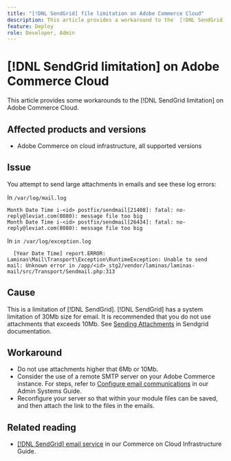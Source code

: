 ```yaml
---
title: "[!DNL SendGrid] file limitation on Adobe Commerce Cloud"
description: This article provides a workaround to the  [!DNL SendGrid] limitation in Adobe Commerce on cloud infrastructure.
feature: Deploy
role: Developer, Admin
---
```

# [!DNL SendGrid limitation] on Adobe Commerce Cloud

This article provides some workarounds to the [!DNL SendGrid limitation] on Adobe Commerce Cloud.

## Affected products and versions

<!---
 1. Does this impact all support versions of Adobe Commerce on cloud infrastructure?
 2. Is SendGrid installed by default?-->

* Adobe Commerce on cloud infrastructure, all supported versions

## Issue

You attempt to send large attachments in emails and see these log errors:

<!--what are the numbers starting with "i-" are they i-nodes and should they be removed? Should any other information in these error messages be considered sensitive and removed? -->

In `/var/log/mail.log`

```shell
Month Date Time i-<id> postfix/sendmail[21408]: fatal: no-reply@leviat.com(8080): message file too big
Month Date Time i-<id> postfix/sendmail[26434]: fatal: no-reply@leviat.com(8080): message file too big
```

In `in /var/log/exception.log`

<!---
1) Is the number after /app/ a project ID?  
2) Is it is ok to shorten the error message -->

```shell
  [Year Date Time] report.ERROR: Laminas\Mail\Transport\Exception\RuntimeException: Unable to send mail: Unknown error in /app/<id>_stg2/vendor/laminas/laminas-mail/src/Transport/Sendmail.php:313
```

## Cause

This is a limitation of [!DNL SendGrid]. [!DNL SendGrid] has a system limitation of 30Mb size for email. It is recommended that you do not use attachments that exceeds 10Mb. See [Sending Attachments](https://docs.sendgrid.com/ui/sending-email/attachments-with-digioh) in Sendgrid documentation.

## Workaround

* Do not use attachments higher that 6Mb or 10Mb.
* Consider the use of a remote SMTP server on your Adobe Commerce instance. For steps, refer to [Configure email communications](https://experienceleague.adobe.com/docs/commerce-admin/systems/communications/email-communications.html) in our Admin Systems Guide.
* Reconfigure your server so that within your module files can be saved, and then attach the link to the files in the emails.

## Related reading

* [[!DNL SendGrid] email service](https://experienceleague.adobe.com/docs/commerce-cloud-service/user-guide/project/sendgrid.html) in our Commerce on Cloud Infrastructure Guide.
